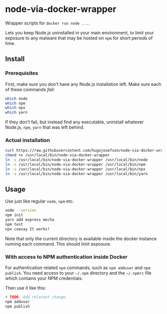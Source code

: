 # node-via-docker-wrapper

Wrapper scripts for `docker run node ...`.

Lets you keep Node.js uninstalled in your main environment, to limit your
exposure to any malware that may be hosted on `npm` for short periods of time.

## Install

### Prerequisites

First, make sure you don't have any Node.js installation left. Make sure each
of these commands *fail*:

```bash
which node
which npm
which npx
which yarn
```

If they don't fail, but instead find any executable, uninstall whatever
Node.js, `npm`, `yarn` that was left behind.

### Actual installation

```bash
curl https://raw.githubusercontent.com/hugojosefson/node-via-docker-wrapper/master/node-via-docker-wrapper -o /usr/local/bin/node-via-docker-wrapper
chmod +x /usr/local/bin/node-via-docker-wrapper
ln -s /usr/local/bin/node-via-docker-wrapper /usr/local/bin/node
ln -s /usr/local/bin/node-via-docker-wrapper /usr/local/bin/npm
ln -s /usr/local/bin/node-via-docker-wrapper /usr/local/bin/npx
ln -s /usr/local/bin/node-via-docker-wrapper /usr/local/bin/yarn
```

## Usage

Use just like regular `node`, `npm` etc.

```bash
node --version
npm init
yarn add express mocha
npm test
npx cowsay It works!
```

Note that only the current directory is available inside the docker instance
running each command. This should limit exposure.

### With access to NPM authentication inside Docker

For authentication related `npm` commands, such as `npm adduser` and `npm
publish`. You need access to your `~/.npm` directory and the `~/.npmrc` file
which contains your NPM credentials.

Then use it like this:

```bash
# TODO: Add relevant change.
npm adduser
npm publish
```
